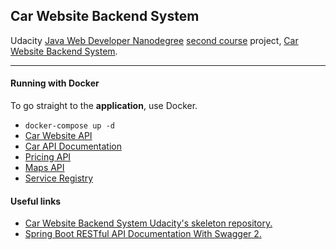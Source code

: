 ## Car Website Backend System

Udacity [Java Web Developer Nanodegree](https://www.udacity.com/course/java-developer-nanodegree--nd035) 
[second course](https://github.com/udacity/nd035-C2-Web-Services-and-APIs-Exercises-and-Project-Starter) project, 
[Car Website Backend System](https://github.com/udacity/nd035-C2-Web-Services-and-APIs-Exercises-and-Project-Starter/tree/master/P02-VehiclesAPI).

****
#### Running with Docker

To go straight to the **application**, use Docker.

- ```docker-compose up -d```
- [Car Website API](http://localhost:8080/cars)
- [Car API Documentation](http://localhost:8080/swagger-ui.html)
- [Pricing API](http://localhost:8082/services/price?vehicleId=2)
- [Maps API](http://localhost:9191/maps?lat=0&lon=0)
- [Service Registry](http://localhost:8761)

#### Useful links ###
* [Car Website Backend System Udacity's skeleton repository.](https://github.com/udacity/JDND/tree/master/projects/P02-VehiclesAPI)
* [Spring Boot RESTful API Documentation With Swagger 2.](https://dzone.com/articles/spring-boot-restful-api-documentation-with-swagger)


